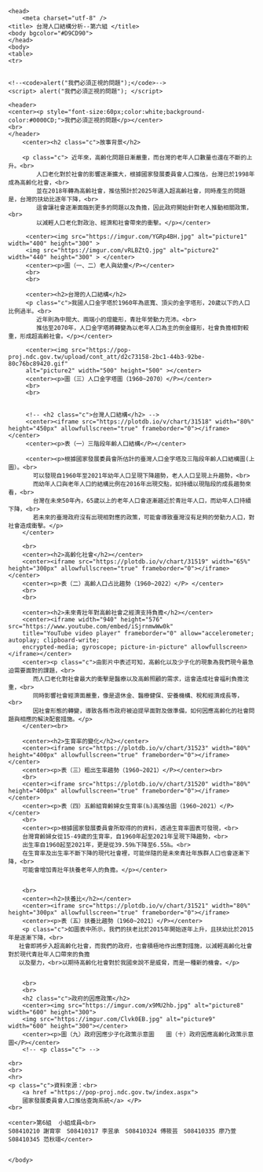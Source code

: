 <html lang="en">

    <head>        
        <meta charset="utf-8" />
	<title> 台灣人口結構分析--第六組 </title>
	<body bgcolor="#D9CD90">
    </head>
    <body> 
	<table> 
	<tr>
      

	<!--<code>alert("我們必須正視的問題");</code>-->
	<script> alert("我們必須正視的問題"); </script>

    <header>
	<center><p style="font-size:60px;color:white;background-color:#0000CD;">我們必須正視的問題</p></center>
	<br>
    </header>
        <center><h2 class="c">故事背景</h2>

        <p class="c"> 近年來，高齡化問題日漸嚴重，而台灣的老年人口數量也還在不斷的上升。<br>
            人口老化對於社會的影響逐漸擴大，根據國家發展委員會人口推估，台灣已於1998年成為高齡化社會，<br>
            並在2018年轉為高齡社會，推估預計於2025年邁入超高齡社會，同時產生的問題是，台灣的扶幼比逐年下降，<br>
            這會讓社會逐漸面臨到更多的問題以及負擔，因此政府開始針對老人推動相關政策，<br>
            以減輕人口老化對政治、經濟和社會帶來的衝擊。</p></center>
		
         <center><img src="https://imgur.com/YGRp4BH.jpg" alt="picture1" width="400" height="300" > 
		 <img src="https://imgur.com/vRLBZtQ.jpg" alt="picture2" width="440" height="300" > </center>
		 <center><p>圖（一、二）老人與幼童</P></center>
		 <br>
		 <br>
		
         <center><h2>台灣的人口結構</h2>
         <p class="c">我國人口金字塔於1960年為底寬、頂尖的金字塔形，20歲以下的人口比例過半。<br>
            近年則為中間大、兩端小的燈籠形，青壯年勞動力充沛。<br>
            推估至2070年，人口金字塔將轉變為以老年人口為主的倒金鐘形，社會負擔相對較重，形成超高齡社會。</p></center>

		 <center><img src="https://pop-proj.ndc.gov.tw/upload/cont_att/d2c73158-2bc1-44b3-92be-80c76bc89420.gif"
		 alt="picture2" width="500" height="500" ></center>
		 <center><p>圖（三）人口金字塔圖（1960~2070）</P></center>
		 <br>
		 <br>
		
		
		 <!-- <h2 class="c">台灣人口結構</h2> -->
		 <center><iframe src="https://plotdb.io/v/chart/31518" width="80%" height="450px" allowfullscreen="true" frameborder="0"></iframe></center>
         <center><p>表（一）三階段年齡人口結構</P></center>
        
		 <center><p>根據國家發展委員會所估計的臺灣人口金字塔及三階段年齡人口結構圖(上圖）。<br>
           可以發現自1960年至2021年幼年人口呈現下降趨勢，老人人口呈現上升趨勢，<br>
           而幼年人口與老年人口的結構比例在2016年出現交點，如持續以現階段的成長趨勢來看，<br>
           台灣在未來50年內，65歲以上的老年人口會逐漸趨近於青壯年人口，而幼年人口持續下降，<br>
           若未來的臺灣政府沒有出現相對應的政策，可能會導致臺灣沒有足夠的勞動力人口，對社會造成衝擊。</p>
        </center>
		
		<br>
        <center><h2>高齡化社會</h2></center>
        <center><iframe src="https://plotdb.io/v/chart/31519" width="65%" height="300px" allowfullscreen="true" frameborder="0"></iframe></center>
		<center><p>表（二）高齡人口占比趨勢（1960~2022）</P> </center>
		<br>
		<br>
		
		<center><h2>未來青壯年對高齡社會之經濟支持負擔</h2></center>
        <center><iframe width="940" height="576" src="https://www.youtube.com/embed/iSjrnmwWw0k"  
        title="YouTube video player" frameborder="0" allow="accelerometer; autoplay; clipboard-write; 
        encrypted-media; gyroscope; picture-in-picture" allowfullscreen></iframe></center>
		<center><p class="c">由影片中表述可知，高齡化以及少子化的現象為我們現今最急迫需要面對的課題，<br>
           而人口老化對社會最大的衝擊是醫療以及高齡照顧的需求，這會造成社會福利負擔沈重，<br>
           同時影響社會經濟面嚴重，像是退休金、醫療健保、安養機構、稅和經濟成長等，<br>
           因社會形態的轉變，導致各縣市政府被迫提早面對及做準備，如何因應高齡化的社會問題與相應的解決配套措施。</p>
		</center><br>
		
		<center><h2>生育率的變化</h2></center>
		<center><iframe src="https://plotdb.io/v/chart/31523" width="80%" height="400px" allowfullscreen="true" frameborder="0"></iframe></center>
		<center><p>表（三）粗出生率趨勢（1960~2021）</P></center><br>
		<br>
		<center><iframe src="https://plotdb.io/v/chart/31520" width="80%" height="400px" allowfullscreen="true" frameborder="0"></iframe></center>
		<center><p>表（四）五齡組育齡婦女生育率(‰)高推估圖（1960~2021）</P></center>
		<br>
		<center><p>根據國家發展委員會所取得的的資料，透過生育率圖表可發現，<br>
		台灣育齡婦女從15-49歲的生育率，自1960年起至2021年呈現下降趨勢，<br>
		出生率自1960起至2021年，更是從39.59‰下降至6.55‰。<br>
		在生育率及出生率不斷下降的現代社會裡，可能伴隨的是未來青壯年族群人口也會逐漸下降，<br>
		可能會增加青壯年扶養老年人的負擔。</p></center>
	
	
		<br>
		<center><h2>扶養比</h2></center>
		<center><iframe src="https://plotdb.io/v/chart/31521" width="80%" height="300px" allowfullscreen="true" frameborder="0"></iframe>
		<center><p>表（五）扶養比趨勢（1960~2021）</P></center>
		<p class="c">如圖表中所示，我們的扶老比於2015年開始逐年上升，且扶幼比於2015年是逐漸下降，<br>
	   社會即將步入超高齡化社會，而我們的政府，也會積極地作出應對措施，以減輕高齡化社會對於現代青壯年人口帶來的負擔	
	   以及壓力，<br>以期待高齡化社會對於我國來說不是威脅，而是一種新的機會。</p>
	   
	   
		<br>
		<br>
		<h2 class="c">政府的因應政策</h2>
		<center><img src="https://imgur.com/x9MU2hb.jpg" alt="picture8"  width="600" height="300">
		<img src="https://imgur.com/Clvk0EB.jpg" alt="picture9"  width="600" height="300"></center>
		<center><p>圖（九）政府因應少子化政策示意圖　　圖（十）政府因應高齡化政策示意圖</P></center>
		<!-- <p class="c"> -->

	<br>
	<br>
	<hr>
	<p class="c">資料來源：<br>
		<a href ="https://pop-proj.ndc.gov.tw/index.aspx">
		國家發展委員會人口推估查詢系統</a> </P>
	<br>
	
	<center>第6組  小組成員<br>
	S08410210 謝育寧　S08410317 李昱承　S08410324 傅筱芸　S08410335 廖乃萱　S08410345 范秋翊</center>

	
    </body>
</html>
